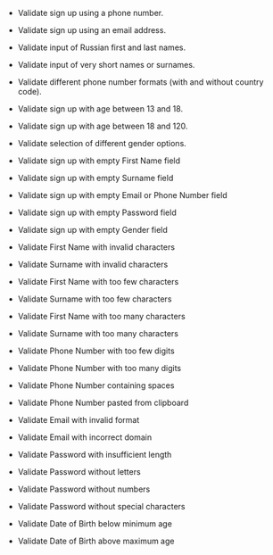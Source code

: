 - Validate sign up using a phone number.
- Validate sign up using an email address.
- Validate input of Russian first and last names.
- Validate input of very short names or surnames.
- Validate different phone number formats (with and without country code).
- Validate sign up with age between 13 and 18.
- Validate sign up with age between 18 and 120.
- Validate selection of different gender options.  

- Validate sign up with empty First Name field
- Validate sign up with empty Surname field
- Validate sign up with empty Email or Phone Number field
- Validate sign up with empty Password field
- Validate sign up with empty Gender field
- Validate First Name with invalid characters
- Validate Surname with invalid characters
- Validate First Name with too few characters
- Validate Surname with too few characters
- Validate First Name with too many characters
- Validate Surname with too many characters
- Validate Phone Number with too few digits
- Validate Phone Number with too many digits
- Validate Phone Number containing spaces
- Validate Phone Number pasted from clipboard
- Validate Email with invalid format
- Validate Email with incorrect domain
- Validate Password with insufficient length
- Validate Password without letters
- Validate Password without numbers
- Validate Password without special characters
- Validate Date of Birth below minimum age
- Validate Date of Birth above maximum age
